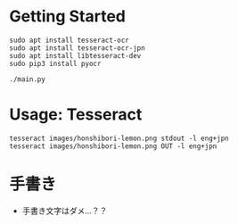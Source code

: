 # Getting Started

```
sudo apt install tesseract-ocr
sudo apt install tesseract-ocr-jpn
sudo apt install libtesseract-dev
sudo pip3 install pyocr

./main.py
```

# Usage: Tesseract

```
tesseract images/honshibori-lemon.png stdout -l eng+jpn
tesseract images/honshibori-lemon.png OUT -l eng+jpn
```

# 手書き

* 手書き文字はダメ...？？
